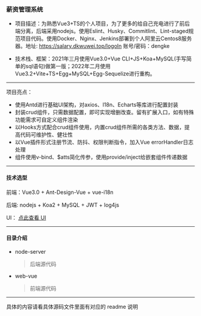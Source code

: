 ### 薪资管理系统

- 项目描述：为熟悉Vue3+TS的个人项目，为了更多的给自己充电进行了前后端分离，后端采用nodejs。使用Eslint、Husky、Commitlint、Lint-staged规范项目代码。使用Docker、Nginx、Jenkins部署到个人阿里云Centos8服务器。地址: https://salary.dkwuwei.top/logoIn 账号/密码：dengke

- 技术栈、框架：2021年三月使用Vue3.0+Vue CLI+JS+Koa+MySQL(手写简单的sql语句)做第一版；2022年二月使用Vue3.2+Vite+TS+Egg+MySQL+Egg-Sequelize进行重构。

---

项目亮点：

- 使用Antd进行基础UI架构，对axios、I18n、Echarts等库进行配置封装
- 封装crud组件，只需数据配置，即可实现增删改查。留有扩展入口，如有特殊功能需求可自定义组件渲染
- 以Hooks方式配合crud组件使用，内置crud组件所需的各类方法、数据，提高代码可维护性、健壮性
- 以Vue插件形式注册节流、防抖、权限判断指令，加入Vue errorHandler日志处理
- 组件使用v-bind、$atts简化传参，使用provide/inject给嵌套组件传递数据

---

#### 技术选型

前端：Vue3.0 + Ant-Design-Vue + vue-i18n

后端: nodejs + Koa2 + MySQL + JWT + log4js

UI： [点此查看 UI](https://modao.cc/square/mtki9lb8qraqjjgh?title=%E3%80%90%E9%AB%98%E4%BF%9D%E3%80%91%E5%91%98%E5%B7%A5%E8%96%AA%E8%B5%84%E7%AE%A1%E7%90%86)

---

#### 目录介绍

- node-server

  > 后端源代码

- web-vue

  > 前端源代码

---

具体的内容请看具体源码文件里面有对应的 readme 说明
